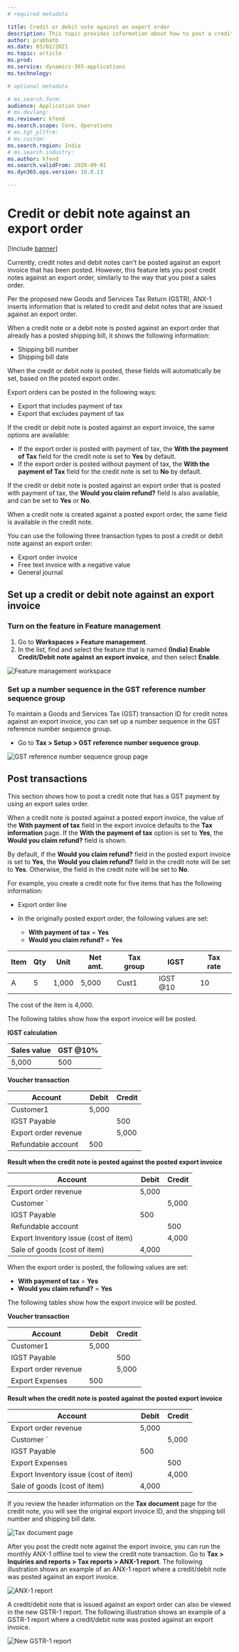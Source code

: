 ```yaml
---
# required metadata

title: Credit or debit note against an export order
description: This topic provides information about how to post a credit note against an export invoice in Microsoft Dynamics 365 transactions.
author: prabhatb
ms.date: 03/02/2021
ms.topic: article
ms.prod: 
ms.service: dynamics-365-applications
ms.technology: 

# optional metadata

# ms.search.form: 
audience: Application User
# ms.devlang: 
ms.reviewer: kfend
ms.search.scope: Core, Operations
# ms.tgt_pltfrm: 
# ms.custom: 
ms.search.region: India
# ms.search.industry: 
ms.author: kfend
ms.search.validFrom: 2020-09-01
ms.dyn365.ops.version: 10.0.13

---
```


# Credit or debit note against an export order

[!include [banner](../includes/banner.md)]

Currently, credit notes and debit notes can't be posted against an export invoice that has been posted. However, this feature lets you post credit notes against an export order, similarly to the way that you post a sales order.

Per the proposed new Goods and Services Tax Return (GSTR), ANX-1 inserts information that is related to credit and debit notes that are issued against an export order.

When a credit note or a debit note is posted against an export order that already has a posted shipping bill, it shows the following information:

- Shipping bill number
- Shipping bill date

When the credit or debit note is posted, these fields will automatically be set, based on the posted export order.

Export orders can be posted in the following ways:

- Export that includes payment of tax
- Export that excludes payment of tax

If the credit or debit note is posted against an export invoice, the same options are available:

- If the export order is posted with payment of tax, the **With the payment of Tax** field for the credit note is set to **Yes** by default.
- If the export order is posted without payment of tax, the **With the payment of Tax** field for the credit note is set to **No** by default.

If the credit or debit note is posted against an export order that is posted with payment of tax, the **Would you claim refund?** field is also available, and can be set to **Yes** or **No**.

When a credit note is created against a posted export order, the same field is available in the credit note.

You can use the following three transaction types to post a credit or debit note against an export order:

- Export order invoice
- Free text invoice with a negative value
- General journal

## Set up a credit or debit note against an export invoice

### Turn on the feature in Feature management

1. Go to **Workspaces \> Feature management**.
2. In the list, find and select the feature that is named **(India) Enable Credit/Debit note against an export invoice**, and then select **Enable**.

![Feature management workspace](media/Credit-Debit-note-EO-001.PNG)

### Set up a number sequence in the GST reference number sequence group

To maintain a Goods and Services Tax (GST) transaction ID for credit notes against an export invoice, you can set up a number sequence in the GST reference number sequence group.

- Go to **Tax \> Setup \> GST reference number sequence group**.

![GST reference number sequence group page](media/Credit-Debit-note-EO-002.PNG)

## Post transactions

This section shows how to post a credit note that has a GST payment by using an export sales order.

When a credit note is posted against a posted export invoice, the value of the **With payment of tax** field in the export invoice defaults to the **Tax information** page. If the **With the payment of tax** option is set to **Yes**, the **Would you claim refund?** field is shown.

By default, if the **Would you claim refund?** field in the posted export invoice is set to **Yes**, the **Would you claim refund?** field in the credit note will be set to **Yes**. Otherwise, the field in the credit note will be set to **No**.

For example, you create a credit note for five items that has the following information:

- Export order line
- In the originally posted export order, the following values are set:

    - **With payment of tax** = **Yes**
    - **Would you claim refund?** = **Yes**

| Item | Qty | Unit  | Net amt. | Tax group | IGST     | Tax rate |
|------|-----|-------|----------|-----------|----------|----------|
| A    | 5   | 1,000 | 5,000    | Cust1     | IGST @10 | 10       |

The cost of the item is 4,000.

The following tables show how the export invoice will be posted.

**IGST calculation**
 
| Sales value | GST @10% |
|-------------|----------|
| 5,000       | 500      |

**Voucher transaction**

| Account              | Debit | Credit |
|----------------------|-------|--------|
| Customer1            | 5,000 |        |
| IGST Payable         |       | 500    |
| Export order revenue |       | 5,000  |
| Refundable account   | 500   |        | 

**Result when the credit note is posted against the posted export invoice**

| Account                               | Debit | Credit |
|---------------------------------------|-------|--------|
| Export order revenue                  | 5,000 |        |
| Customer `                            |       | 5,000  |
| IGST Payable                          | 500   |        |
| Refundable account                    |       | 500    |
| Export Inventory issue (cost of item) |       | 4,000  |
| Sale of goods (cost of item)          | 4,000 |        |

When the export order is posted, the following values are set:

- **With payment of tax** = **Yes**
- **Would you claim refund?** = **Yes**

The following tables show how the export invoice will be posted.

**Voucher transaction**

| Account              | Debit | Credit |
|----------------------|-------|--------|
| Customer1            | 5,000 |        |
| IGST Payable         |       | 500    |
| Export order revenue |       | 5,000  |
| Export Expenses      | 500   |        |

**Result when the credit note is posted against the posted export invoice**

| Account                               | Debit | Credit |
|---------------------------------------|-------|--------|
| Export order revenue                  | 5,000 |        |
| Customer `                            |       | 5,000  |
| IGST Payable                          | 500   |        |
| Export Expenses                       |       | 500    |
| Export Inventory issue (cost of item) |       | 4,000  |
| Sale of goods (cost of item)          | 4,000 |        |

If you review the header information on the **Tax document** page for the credit note, you will see the original export invoice ID, and the shipping bill number and shipping bill date.

![Tax document page](media/Credit-Debit-note-EO-003.PNG)

After you post the credit note against the export invoice, you can run the monthly ANX-1 offline tool to view the credit note transaction. Go to **Tax \> Inquiries and reports \> Tax reports \> ANX-1 report**. The following illustration shows an example of an ANX-1 report where a credit/debit note was posted against an export invoice.

![ANX-1 report](media/Credit-Debit-note-EO-005.PNG)

A credit/debit note that is issued against an export order can also be viewed in the new GSTR-1 report. The following illustration shows an example of a GSTR-1 report where a credit/debit note was posted against an export invoice.

![New GSTR-1 report](media/Credit-Debit-note-EO-004.PNG)
